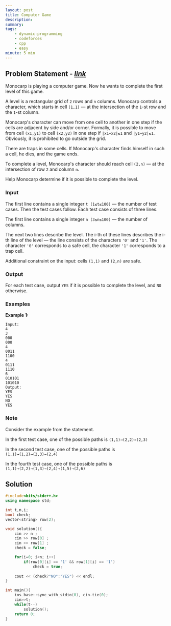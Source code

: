 ```yaml
---
layout: post
title: Computer Game
description: 
summary: 
tags:
    - dynamic-programming
    - codeforces
    - cpp
    - easy
minute: 5 min
---
```


## Problem Statement - [*link*](https://codeforces.com/problemset/problem/1598/A)
Monocarp is playing a computer game. Now he wants to complete the first level of this game.

A level is a rectangular grid of `2` rows and `n` columns. Monocarp controls a character, which starts in cell `(1,1)` — at the intersection of the `1`-st row and the `1`-st column.

Monocarp's character can move from one cell to another in one step if the cells are adjacent by side and/or corner. Formally, it is possible to move from cell `(x1,y1)` to cell `(x2,y2)` in one step if `|x1−x2|≤1` and `|y1−y2|≤1`. Obviously, it is prohibited to go outside the grid.

There are traps in some cells. If Monocarp's character finds himself in such a cell, he dies, and the game ends.

To complete a level, Monocarp's character should reach cell `(2,n)` — at the intersection of row `2` and column `n`.

Help Monocarp determine if it is possible to complete the level.

### Input 
The first line contains a single integer `t (1≤t≤100)` — the number of test cases. Then the test cases follow. Each test case consists of three lines.

The first line contains a single integer `n (3≤n≤100)` — the number of columns.

The next two lines describe the level. The i-th of these lines describes the i-th line of the level — the line consists of the characters `'0'` and `'1'`. The character `'0'` corresponds to a safe cell, the character `'1'` corresponds to a trap cell.

Additional constraint on the input: cells `(1,1)` and `(2,n)` are safe.

### Output  
For each test case, output `YES` if it is possible to complete the level, and `NO` otherwise.

### Examples
**Example 1:**  
```
Input: 
4
3
000
000
4
0011
1100
4
0111
1110
6
010101
101010
Output: 
YES
YES
NO
YES
```

### Note  
Consider the example from the statement.

In the first test case, one of the possible paths is `(1,1)→(2,2)→(2,3)` 

In the second test case, one of the possible paths is `(1,1)→(1,2)→(2,3)→(2,4)`

In the fourth test case, one of the possible paths is `(1,1)→(2,2)→(1,3)→(2,4)→(1,5)→(2,6)`

## Solution
```cpp
#include<bits/stdc++.h>
using namespace std;

int t,n,i;
bool check;
vector<string> row(2);

void solution(){
    cin >> n ;
    cin >> row[0] ;
    cin >> row[1] ;
    check = false;

    for(i=0; i<n; i++)
        if(row[0][i] == '1' && row[1][i] == '1')
            check = true;
    
    cout << (check?"NO":"YES") << endl;  
}

int main(){
    ios_base::sync_with_stdio(0), cin.tie(0);
    cin>>t;
    while(t--) 
        solution();
    return 0;
}
```
